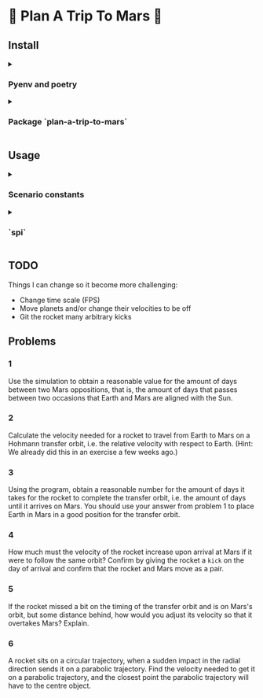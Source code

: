 # :rocket: Plan A Trip To Mars :rocket:

## Install

<details>
<summary><h3>Pyenv and poetry</h3></summary>
<br>
(See their github repos, [here](https://github.com/pyenv/pyenv#installation) or
[here](https://github.com/pyenv/pyenv-installer), for a detailed guide.) Pyenv is
installed with

```sh
curl https://pyenv.run | bash
```

Poetry is simpler. You just do:

```sh
curl -sSL https://raw.githubusercontent.com/python-poetry/poetry/master/install-poetry.py | python -
```
</details>

<details>
<summary><h3>Package `plan-a-trip-to-mars`</h3></summary>
<br>
With `poetry`:

```sh
poetry install
```

and run with:

```sh
poetry run plan-a-trip-to-mars
```

Without `poetry` (using `pip`):

```sh
python setup.py install
```

and run with:

```sh
plan-a-trip-to-mars
```
</details>

## Usage

<details>
<summary><h3>Scenario constants</h3></summary>
<br>
There are five scenario constants:

-   `SIZE`: The length of the sides of the simulation, in metres.
-   `TOT_TIME`: The total time of the simulation, in units of `spi`. That is, changing
    the `spi` will change the unit of the total time (e.g. seconds to hours). This value
    decides how many iterations the simulation will use.
-   `FPS`: The frame rate of the animation. After the simulation has been calculated,
    only every n-th iteration is used (for an FPS of n). Useful if you need high temporal
    resolution, but a faster simulation.
-   `TIME_SCALE`: The clock shown in the animation is divided by `TIME_SCALE`,
    effectively changing the time unit.
-   `UNIT`: Add a time unit to the simulation clock.
</details>

<details>
<summary><h3>`spi`</h3></summary>
<br>
The `spi` decides how many seconds pass per iteration (seconds-per-iteration). By default,
everything is calculated using SI units, meaning seconds for time. This quickly become
computationally expensive when you want to simulate a solar system. Setting the `spi` to
`3600` will instead update all positions, velocities, etc. every hour. Be careful to also
change the timing of events; the time of a rocket's `kick` is now specified in hours.
</details>

## TODO

Things I can change so it become more challenging:

- Change time scale (FPS)
- Move planets and/or change their velocities to be off
- Git the rocket many arbitrary kicks

## Problems

### 1

Use the simulation to obtain a reasonable value for the amount of days between two Mars
oppositions, that is, the amount of days that passes between two occasions that Earth and
Mars are aligned with the Sun.

### 2

Calculate the velocity needed for a rocket to travel from Earth to Mars on a Hohmann
transfer orbit, i.e. the relative velocity with respect to Earth. (Hint: We already did
this in an exercise a few weeks ago.)

### 3

Using the program, obtain a reasonable number for the amount of days it takes for the
rocket to complete the transfer orbit, i.e. the amount of days until it arrives on Mars.
You should use your answer from problem 1 to place Earth in Mars in a good position for
the transfer orbit.

### 4

How much must the velocity of the rocket increase upon arrival at Mars if it were to
follow the same orbit? Confirm by giving the rocket a `kick` on the day of arrival and
confirm that the rocket and Mars move as a pair.

### 5

If the rocket missed a bit on the timing of the transfer orbit and is on Mars's orbit, but
some distance behind, how would you adjust its velocity so that it overtakes Mars?
Explain.

### 6

A rocket sits on a circular trajectory, when a sudden impact in the radial direction sends
it on a parabolic trajectory. Find the velocity needed to get it on a parabolic
trajectory, and the closest point the parabolic trajectory will have to the centre object.
